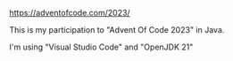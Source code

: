 https://adventofcode.com/2023/

This is my participation to "Advent Of Code 2023" in Java.

I'm using "Visual Studio Code" and "OpenJDK 21"